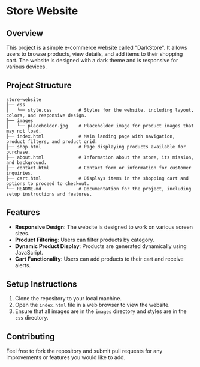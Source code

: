 # Store Website

## Overview
This project is a simple e-commerce website called "DarkStore". It allows users to browse products, view details, and add items to their shopping cart. The website is designed with a dark theme and is responsive for various devices.

## Project Structure
```
store-website
├── css
│   └── style.css          # Styles for the website, including layout, colors, and responsive design.
├── images
│   └── placeholder.jpg    # Placeholder image for product images that may not load.
├── index.html             # Main landing page with navigation, product filters, and product grid.
├── shop.html              # Page displaying products available for purchase.
├── about.html             # Information about the store, its mission, and background.
├── contact.html           # Contact form or information for customer inquiries.
├── cart.html              # Displays items in the shopping cart and options to proceed to checkout.
└── README.md              # Documentation for the project, including setup instructions and features.
```

## Features
- **Responsive Design**: The website is designed to work on various screen sizes.
- **Product Filtering**: Users can filter products by category.
- **Dynamic Product Display**: Products are generated dynamically using JavaScript.
- **Cart Functionality**: Users can add products to their cart and receive alerts.

## Setup Instructions
1. Clone the repository to your local machine.
2. Open the `index.html` file in a web browser to view the website.
3. Ensure that all images are in the `images` directory and styles are in the `css` directory.

## Contributing
Feel free to fork the repository and submit pull requests for any improvements or features you would like to add.